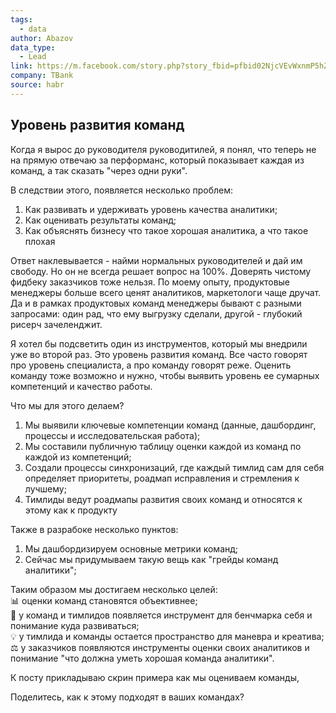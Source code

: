```yaml
---
tags:
  - data
author: Abazov
data_type:
  - Lead
link: https://m.facebook.com/story.php?story_fbid=pfbid02NjcVEvWxnmP5hZ5taa8kBrj2HCnF1iD8XsCp2vhikuVGxBM8peA4j5w74hat6iYgl&id=100000825102629&mibextid=Nif5oz
company: TBank
source: habr
---
```

## Уровень развития команд  
  
Когда я вырос до руководителя руководитилей, я понял, что теперь не на прямую отвечаю за перформанс, который показывает каждая из команд, а так сказать "через одни руки".  
  
В следствии этого, появляется несколько проблем:  
1) Как развивать и удерживать уровень качества аналитики;  
2) Как оценивать результаты команд;  
3) Как объяснять бизнесу что такое хорошая аналитика, а что такое плохая  
  
Ответ наклевывается - найми нормальных руководителей и дай им свободу. Но он не всегда решает вопрос на 100%. Доверять чистому фидбеку заказчиков тоже нельзя. По моему опыту, продуктовые менеджеры больше всего ценят аналитиков, маркетологи чаще дручат. Да и в рамках продуктовых команд менеджеры бывают с разными запросами: один рад, что ему выгрузку сделали, другой - глубокий рисерч зачеленджит.  
  
Я хотел бы подсветить один из инструментов, который мы внедрили уже во второй раз. Это уровень развития команд. Все часто говорят про уровень специалиста, а про команду говорят реже. Оценить команду тоже возможно и нужно, чтобы выявить уровень ее сумарных компетенций и качество работы.  
  
Что мы для этого делаем?  
1) Мы выявили ключевые компетенции команд (данные, дашбординг, процессы и исследовательская работа);  
2) Мы составили публичную таблицу оценки каждой из команд по каждой из компетенций;  
3) Создали процессы синхронизаций, где каждый тимлид сам для себя определяет приоритеты, роадмап исправления и стремления к лучшему;  
4) Тимлиды ведут роадмапы развития своих команд и относятся к этому как к продукту  
  
Также в разрабоке несколько пунктов:  
1) Мы дашбордизируем основные метрики команд;  
2) Сейчас мы придумываем такую вещь как "грейды команд аналитики";  
  
Таким образом мы достигаем несколько целей:  
📊 оценки команд становятся объективнее;  
🧐 у команд и тимлидов появляется инструмент для бенчмарка себя и понимание куда развиваться;  
💡 у тимлида и команды остается пространство для маневра и креатива;  
⚖️ у заказчиков появляются инструменты оценки своих аналитиков и понимание "что должна уметь хорошая команда аналитики".  
  
К посту прикладываю скрин примера как мы оцениваем команды,  
  
Поделитесь, как к этому подходят в ваших командах?